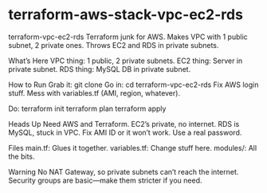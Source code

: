 # terraform-aws-stack-vpc-ec2-rds
terraform-vpc-ec2-rds
Terraform junk for AWS. Makes VPC with 1 public subnet, 2 private ones. Throws EC2 and RDS in private subnets.

What’s Here
VPC thing: 1 public, 2 private subnets.
EC2 thing: Server in private subnet.
RDS thing: MySQL DB in private subnet.

How to Run
Grab it: git clone <repo-url>
Go in: cd terraform-vpc-ec2-rds
Fix AWS login stuff.
Mess with variables.tf (AMI, region, whatever).

Do:
terraform init
terraform plan
terraform apply

Heads Up
Need AWS and Terraform.
EC2’s private, no internet.
RDS is MySQL, stuck in VPC.
Fix AMI ID or it won’t work.
Use a real password.

Files
main.tf: Glues it together.
variables.tf: Change stuff here.
modules/: All the bits.

Warning
No NAT Gateway, so private subnets can’t reach the internet.
Security groups are basic—make them stricter if you need.